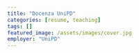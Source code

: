 ```yaml
---
title: "Docenza UniPD"
categories: [resume, teaching]
tags: []
featured_image: /assets/images/cover.jpg
employer: "UniPD"
---
```

